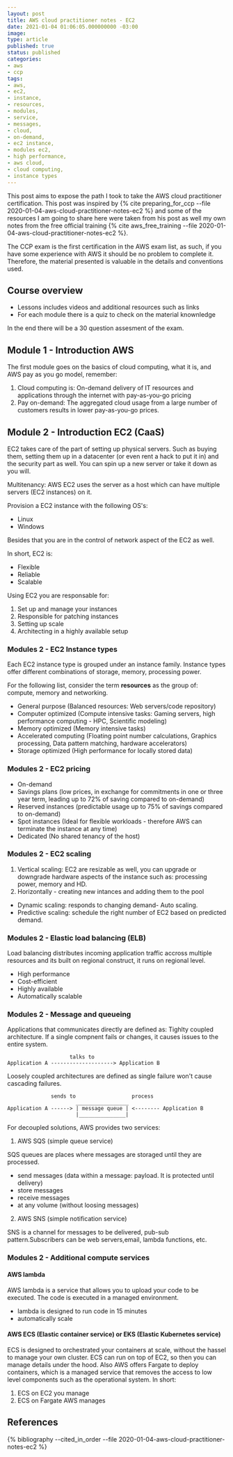 ```yaml
---
layout: post
title: AWS cloud practitioner notes - EC2
date: 2021-01-04 01:06:05.000000000 -03:00
image: 
type: article
published: true
status: published
categories:
- aws
- ccp
tags:
- aws,
- ec2,
- instance,
- resources,
- modules,
- service,
- messages,
- cloud,
- on-demand,
- ec2 instance,
- modules ec2,
- high performance,
- aws cloud,
- cloud computing,
- instance types
---
```


This post aims to expose the path I took to take the AWS cloud practitioner
certification. This post was inspired by {% cite preparing_for_ccp --file 2020-01-04-aws-cloud-practitioner-notes-ec2 %}
and some of the resources I am going to share here were taken from his post as
well my own notes from the free official training {% cite aws_free_training --file 2020-01-04-aws-cloud-practitioner-notes-ec2 %}.

The CCP exam is the first certification in the AWS exam list, as such, if you
have some experience with AWS it should be no problem to complete it. Therefore, the material presented is valuable in the details and conventions used.

## Course overview

- Lessons includes videos and additional resources such as links
- For each module there is a quiz to check on the material knownledge

In the end there will be a 30 question assesment of the exam.

## Module 1 - Introduction AWS

The first module goes on the basics of cloud computing, what it is, and AWS
pay as you go model, remember:

1. Cloud computing is: On-demand delivery of IT resources and applications through the internet with pay-as-you-go pricing
2. Pay on-demand: The aggregated cloud usage from a large number of customers results in lower pay-as-you-go prices.

## Module 2 - Introduction EC2 (CaaS)

EC2 takes care of the part of setting up physical servers. Such as buying them,
setting them up in a datacenter (or even rent a hack to put it in) and the
security part as well. You can spin up a new server or take it down as you will.

Multitenancy: AWS EC2 uses the server as a host which can have multiple
servers (EC2 instances) on it.

Provision a EC2 instance with the following OS's:
 
- Linux
- Windows

Besides that you are in the control of network aspect of the EC2 as well.

In short, EC2 is:

- Flexible
- Reliable
- Scalable

Using EC2 you are responsable for:

1. Set up and manage your instances
2. Responsible for patching instances
3. Setting up scale
4. Architecting in a highly available setup

### Modules 2 - EC2 Instance types

Each EC2 instance type is grouped under an instance family. Instance types offer
different combinations of storage, memory, processing power.

For the following list, consider the term **resources** as the group of: compute, memory and networking.

- General purpose (Balanced resources: Web servers/code repository)
- Computer optimized (Compute intensive tasks: Gaming servers, high performance computing - HPC, Scientific modeling)
- Memory optimized (Memory intensive tasks)
- Accelerated computing (Floating point number calculations, Graphics processing, Data pattern matching, hardware accelerators)
- Storage optimized (High performance for locally stored data)

### Modules 2 - EC2 pricing

- On-demand
- Savings plans (low prices, in exchange for commitments in one or three year term, leading up to 72% of saving compared to on-demand)
- Reserved instances (predictable usage up to 75% of savings compared to on-demand)
- Spot instances (Ideal for flexible workloads - therefore AWS can terminate the instance at any time)
- Dedicated  (No shared tenancy of the host)

### Modules 2 - EC2 scaling

1. Vertical scaling: EC2 are resizable as well, you can upgrade or downgrade hardware
aspects of the instance such as: processing power, memory and HD.
2. Horizontally - creating new intances and adding them to the pool

- Dynamic scaling: responds to changing demand- Auto scaling.
- Predictive scaling: schedule the right number of EC2 based on predicted demand.

### Modules 2 - Elastic load balancing (ELB)

Load balancing distributes incoming application traffic accross
multiple resources and its built on regional construct, it runs on regional level.

- High performance
- Cost-efficient
- Highly available
- Automatically scalable

### Modules 2 - Message and queueing

Applications that communicates directly are defined as: Tighlty coupled architecture. If a single compnent fails or changes, it causes issues
to the entire system.

```
                    talks to
Application A --------------------> Application B
```

Loosely coupled architectures are defined as single failure won't cause cascading failures.

```
              sends to                  process
                      _________________
Application A ------> | message queue | <-------- Application B
                      |_______________|
```

For decoupled solutions, AWS provides two services:

1. AWS SQS (simple queue service)

SQS queues are places where messages are storaged until they are processed.

- send messages (data within a message: payload. It is protected until delivery)
- store messages
- receive messages
- at any volume (without loosing messages)

2. AWS SNS (simple notification service)

SNS is a channel for messages to be delivered, pub-sub pattern.Subscribers can be web servers,email, lambda functions, etc.

### Modules 2 - Additional compute services

#### AWS lambda

AWS lambda is a service that allows you to upload your code
to be executed. The code is executed in a managed environment.

- lambda is designed to run code in 15 minutes
- automatically scale

#### AWS ECS (Elastic container service) or EKS (Elastic Kubernetes service)

ECS is designed to orchestrated your containers at scale, without
the hassel to manage your own cluster. ECS can run on top of EC2, so then
you can manage details under the hood.
Also AWS offers Fargate to deploy containers, which is a managed service
that removes the access to low level components such as the operational system. In short:

1. ECS on EC2 you manage
2. ECS on Fargate AWS manages

## References

{% bibliography --cited_in_order --file 2020-01-04-aws-cloud-practitioner-notes-ec2 %}
